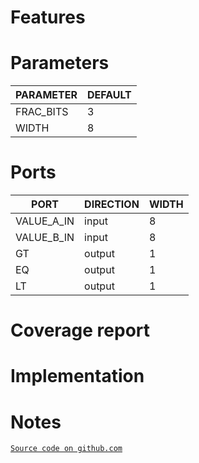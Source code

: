 # Features

# Parameters
| PARAMETER | DEFAULT |
|-|-|
| FRAC_BITS | 3 |
| WIDTH | 8 |

# Ports
| PORT | DIRECTION | WIDTH |
|-|-|-|
| VALUE_A_IN | input | 8 |
| VALUE_B_IN | input | 8 |
| GT | output | 1 |
| EQ | output | 1 |
| LT | output | 1 |

# Coverage report

# Implementation

# Notes
[`Source code on github.com`](https://github.com/scorbetta/rdnv/tree/main/tatooine/library/syn/FIXED_POINT_COMP/rtl)